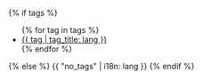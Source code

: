 {% if tags %}
<ul>
{% for tag in tags %}
<a href="/secdb/{{ lang }}/tags/{{ tag }}">
<li>{{ tag | tag_title: lang }}</li>
</a>
{% endfor %}
</ul>
{% else %}
{{ "no_tags" | i18n: lang }}
{% endif %}
